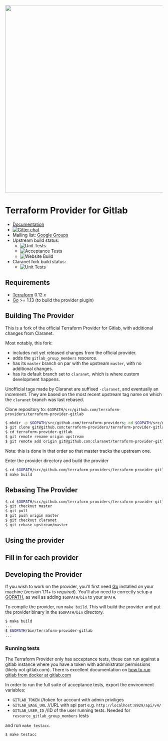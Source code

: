 <img src="https://cdn.rawgit.com/hashicorp/terraform-website/master/content/source/assets/images/logo-hashicorp.svg" width="600px">

Terraform Provider for Gitlab
=============================

- [Documentation](https://www.terraform.io/docs/providers/gitlab/index.html)
- [![Gitter chat](https://badges.gitter.im/hashicorp-terraform/Lobby.png)](https://gitter.im/hashicorp-terraform/Lobby)
- Mailing list: [Google Groups](http://groups.google.com/group/terraform-tool)
- Upstream build status:
  - ![Unit Tests](https://github.com/terraform-providers/terraform-provider-gitlab/workflows/Unit%20Tests/badge.svg?branch=master)
  - ![Acceptance Tests](https://github.com/terraform-providers/terraform-provider-gitlab/workflows/Acceptance%20Tests/badge.svg?branch=master)
  - ![Website Build](https://github.com/terraform-providers/terraform-provider-gitlab/workflows/Website%20Build/badge.svg?branch=master)
- Claranet fork build status:
  - ![Unit Tests](https://github.com/claranet/terraform-provider-gitlab/workflows/Test%20and%20release/badge.svg?branch=claranet)

Requirements
------------

-	[Terraform](https://www.terraform.io/downloads.html) 0.12.x
-	[Go](https://golang.org/doc/install) >= 1.13 (to build the provider plugin)

Building The Provider
---------------------

This is a fork of the official Terraform Provider for Gitlab, with additional changes from Claranet.

Most notably, this fork:

- includes not yet released changes from the official provider.
- adds the `gitlab_group_members` resource.
- has its `master` branch on par with the upstream `master`, with no additional changes.
- has its default branch set to `claranet`, which is where custom development happens.

Unofficial tags made by Claranet are suffixed `-claranet`, and eventually an increment.
They are based on the most recent upstream tag name on which the `claranet` branch was last rebased.

Clone repository to: `$GOPATH/src/github.com/terraform-providers/terraform-provider-gitlab`

```sh
$ mkdir -p $GOPATH/src/github.com/terraform-providers; cd $GOPATH/src/github.com/terraform-providers
$ git clone git@github.com:terraform-providers/terraform-provider-gitlab
$ cd terraform-provider-gitlab
$ git remote rename origin upstream
$ git remote add origin git@github.com:claranet/terraform-provider-gitlab
```

Note: this is done in that order so that master tracks the upstream one.

Enter the provider directory and build the provider

```sh
$ cd $GOPATH/src/github.com/terraform-providers/terraform-provider-gitlab
$ make build
```

Rebasing The Provider
---------------------

```sh
$ cd $GOPATH/src/github.com/terraform-providers/terraform-provider-gitlab
$ git checkout master
$ git pull
$ git push origin master
$ git checkout claranet
$ git rebase upstream/master
```


Using the provider
----------------------
## Fill in for each provider

Developing the Provider
---------------------------

If you wish to work on the provider, you'll first need [Go](http://www.golang.org) installed on your machine (version 1.11+ is *required*). You'll also need to correctly setup a [GOPATH](http://golang.org/doc/code.html#GOPATH), as well as adding `$GOPATH/bin` to your `$PATH`.

To compile the provider, run `make build`. This will build the provider and put the provider binary in the `$GOPATH/bin` directory.

```sh
$ make build
...
$ $GOPATH/bin/terraform-provider-gitlab
...
```

### Running tests
The Terraform Provider only has acceptance tests, these can run against a gitlab instance where you have a token with administrator permissions (likely not gitlab.com). 
There is excellent documentation on [how to run gitlab from docker at gitlab.com](https://docs.gitlab.com/omnibus/docker/)

In order to run the full suite of acceptance tests, export the environment variables: 

- `GITLAB_TOKEN` //token for account with admin priviliges
- `GITLAB_BASE_URL` //URL with api part e.g. `http://localhost:8929/api/v4/`
- `GITLAB_USER_ID` //ID of the user running tests. Needed for `resource_gitlab_group_members` tests

and run `make testacc`.

```sh
$ make testacc
```
